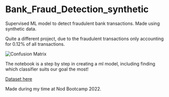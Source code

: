 # Bank_Fraud_Detection_synthetic

Supervised ML model to detect fraudulent bank transactions. Made using synthetic data.

Quite a different project, due to the fraudulent transactions only accounting for 0.12% of all transactions.

![Confusion Matrix](https://user-images.githubusercontent.com/116341361/211583568-7a26433c-d200-4cab-964a-538f7d302e9e.jpg)

The notebook is a step by step in creating a ml model, including finding which classifier suits our goal the most!

[Dataset here](https://www.kaggle.com/datasets/ealaxi/paysim1/download?datasetVersionNumber=2)


Made during my time at Nod Bootcamp 2022.

